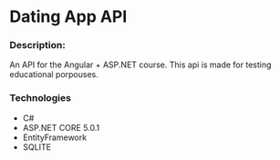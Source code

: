 # Dating App API

### Description:
An API for the Angular + ASP.NET course.
This api is made for testing educational porpouses.

### Technologies
* C#
* ASP.NET CORE 5.0.1
* EntityFramework
* SQLITE
